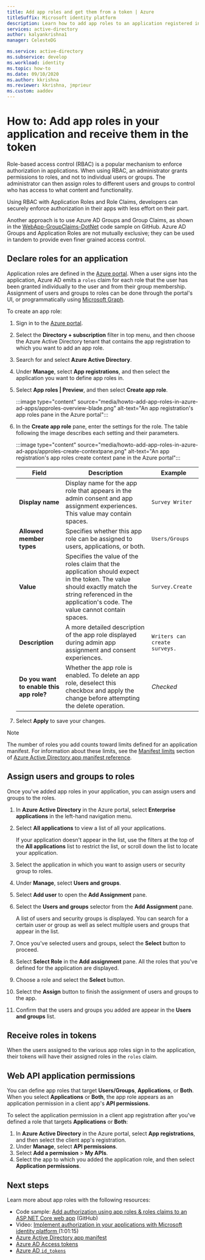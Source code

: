 ```yaml
---
title: Add app roles and get them from a token | Azure
titleSuffix: Microsoft identity platform
description: Learn how to add app roles to an application registered in Azure Active Directory, assign users and groups to these roles, and receive them in the 'roles' claim in the token.
services: active-directory
author: kalyankrishna1
manager: CelesteDG

ms.service: active-directory
ms.subservice: develop
ms.workload: identity
ms.topic: how-to
ms.date: 09/10/2020
ms.author: kkrishna
ms.reviewer: kkrishna, jmprieur
ms.custom: aaddev
---
```


# How to: Add app roles in your application and receive them in the token

Role-based access control (RBAC) is a popular mechanism to enforce authorization in applications. When using RBAC, an administrator grants permissions to roles, and not to individual users or groups. The administrator can then assign roles to different users and groups to control who has access to what content and functionality.

Using RBAC with Application Roles and Role Claims, developers can securely enforce authorization in their apps with less effort on their part.

Another approach is to use Azure AD Groups and Group Claims, as shown in the [WebApp-GroupClaims-DotNet](https://github.com/Azure-Samples/WebApp-GroupClaims-DotNet) code sample on GitHub. Azure AD Groups and Application Roles are not mutually exclusive; they can be used in tandem to provide even finer grained access control.

## Declare roles for an application

Application roles are defined in the [Azure portal](https://portal.azure.com).  When a user signs into the application, Azure AD emits a `roles` claim for each role that the user has been granted individually to the user and from their group membership.  Assignment of users and groups to roles can be done through the portal's UI, or programmatically using [Microsoft Graph](/graph/azuread-identity-access-management-concept-overview).

To create an app role:

1. Sign in to the [Azure portal](https://portal.azure.com).
1. Select the **Directory + subscription** filter in top menu, and then choose the Azure Active Directory tenant that contains the app registration to which you want to add an app role.
1. Search for and select **Azure Active Directory**.
1. Under **Manage**, select **App registrations**, and then select the application you want to define app roles in.
1. Select **App roles | Preview**, and then select **Create app role**.

   :::image type="content" source="media/howto-add-app-roles-in-azure-ad-apps/approles-overview-blade.png" alt-text="An app registration's app roles pane in the Azure portal":::
1. In the **Create app role** pane, enter the settings for the role. The table following the image describes each setting and their parameters.

    :::image type="content" source="media/howto-add-app-roles-in-azure-ad-apps/approles-create-contextpane.png" alt-text="An app registration's app roles create context pane in the Azure portal":::

    | Field | Description | Example |
    |-------|-------------|---------|
    | **Display name** | Display name for the app role that appears in the admin consent and app assignment experiences. This value may contain spaces.  | `Survey Writer` |
    | **Allowed member types** | Specifies whether this app role can be assigned to users, applications, or both. | `Users/Groups` |
    | **Value** | Specifies the value of the roles claim that the application should expect in the token. The value should exactly match the string referenced in the application's code. The value cannot contain spaces. | `Survey.Create` |
    | **Description** | A more detailed description of the app role displayed during admin app assignment and consent experiences. | `Writers can create surveys.` |
    | **Do you want to enable this app role?** | Whether the app role is enabled. To delete an app role, deselect this checkbox and apply the change before attempting the delete operation. | *Checked* |

1. Select **Apply** to save your changes.

> [!NOTE]
> The number of roles you add counts toward limits defined for an application manifest. For information about these limits, see the  [Manifest limits](./reference-app-manifest.md#manifest-limits) section of [Azure Active Directory app manifest reference](reference-app-manifest.md).

## Assign users and groups to roles

Once you've added app roles in your application, you can assign users and groups to the roles.

1. In **Azure Active Directory** in the Azure portal, select **Enterprise applications** in the left-hand navigation menu.
1. Select **All applications** to view a list of all your applications.

     If your application doesn't appear in the list, use the filters at the top of the **All applications** list to restrict the list, or scroll down the list to locate your application.

1. Select the application in which you want to assign users or security group to roles.
1. Under **Manage**, select **Users and groups**.
1. Select **Add user** to open the **Add Assignment** pane.
1. Select the **Users and groups** selector from the **Add Assignment** pane.

     A list of users and security groups is displayed. You can search for a certain user or group as well as select multiple users and groups that appear in the list.

1. Once you've selected users and groups, select the **Select** button to proceed.
1. Select **Select Role** in the **Add assignment** pane. All the roles that you've defined for the application are displayed.
1. Choose a role and select the **Select** button.
1. Select the **Assign** button to finish the assignment of users and groups to the app.
1. Confirm that the users and groups you added are appear in the **Users and groups** list.

## Receive roles in tokens

When the users assigned to the various app roles sign in to the application, their tokens will have their assigned roles in the `roles` claim.

## Web API application permissions

You can define app roles that target **Users/Groups**, **Applications**, or **Both**. When you select **Applications** or **Both**, the app role appears as an application permission in a client app's **API permissions**.

To select the application permission in a client app registration after you've defined a role that targets **Applications** or **Both**:

1. In **Azure Active Directory** in the Azure portal, select **App registrations**, and then select the client app's registration.
1. Under **Manage**, select **API permissions**.
1. Select **Add a permission** > **My APIs**.
1. Select the app to which you added the application role, and then select **Application permissions**.

## Next steps

Learn more about app roles with the following resources:

- Code sample: [Add authorization using app roles & roles claims to an ASP.NET Core web app](https://github.com/Azure-Samples/active-directory-aspnetcore-webapp-openidconnect-v2/tree/master/5-WebApp-AuthZ/5-1-Roles) (GitHub)
- Video: [Implement authorization in your applications with Microsoft identity platform ](https://www.youtube.com/watch?v=LRoc-na27l0) (1:01:15)
- [Azure Active Directory app manifest](./reference-app-manifest.md)
- [Azure AD Access tokens](access-tokens.md)
- [Azure AD `id_tokens`](id-tokens.md)
